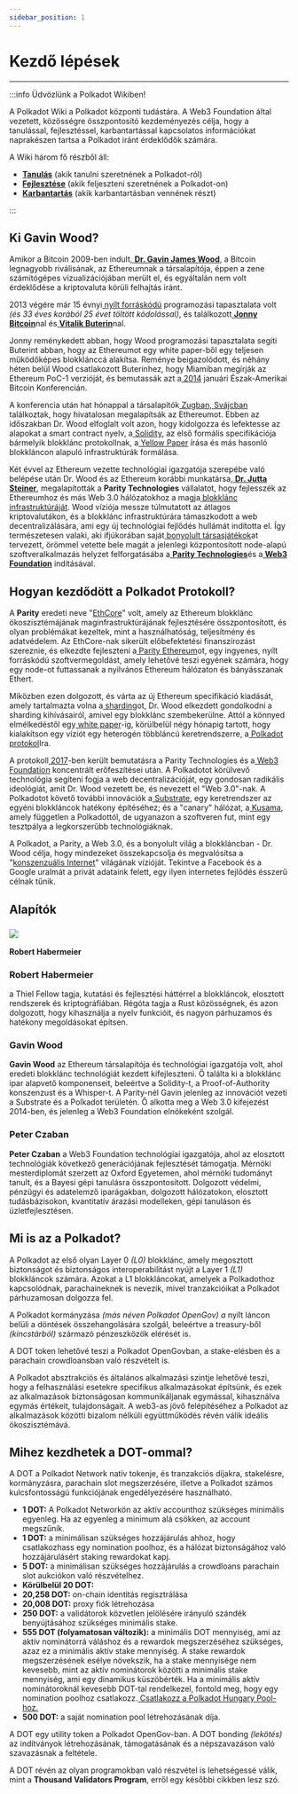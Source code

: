 ```yaml
---
sidebar_position: 1
---
```


# Kezdő lépések
---

:::info Üdvözlünk a Polkadot Wikiben!

A Polkadot Wiki a Polkadot központi tudástára. A Web3 Foundation által vezetett, közösségre összpontosító kezdeményezés célja, hogy a tanulással, fejlesztéssel, karbantartással kapcsolatos információkat naprakészen tartsa a Polkadot iránt érdeklődők számára.

A Wiki három fő részből áll:

- [**Tanulás**](../hamarosan/forditas-alatt.md)  (akik tanulni szeretnének a Polkadot-ról)
- [**Fejlesztése**](../hamarosan/forditas-alatt.md)  (akik feljeszteni szeretnének a Polkadot-on)
- [**Karbantartás**](../hamarosan/forditas-alatt.md) (akik karbantartásban vennének részt)


:::

## **Ki Gavin Wood?**

Amikor a Bitcoin 2009-ben indult,[ **Dr. Gavin James Wood**](https://www.gavwood.com/), a Bitcoin legnagyobb riválisának, az Ethereumnak a társalapítója, éppen a zene számítógépes vizualizációjában merült el, és egyáltalán nem volt érdeklődése a kriptovaluta körüli felhajtás iránt.

2013 végére már 15 évnyi[ nyílt forráskódú](https://assets.fireside.fm/file/fireside-images/podcasts/transcripts/d/d5b060aa-e9bf-4a5c-88ac-ccda4382716a/episodes/0/04f58c7d-7cf1-4fa3-b39f-79a530a627cf/transcript.txt) programozási tapasztalata volt *(és 33 éves korából 25 évet töltött kódolással)*, és találkozott[ **Jonny Bitcoin**](https://epicenter.tv/episodes/259/)nal és[ **Vitalik Buterin**](https://en.wikipedia.org/wiki/Vitalik%5FButerin)nal.

Jonny reménykedett abban, hogy Wood programozási tapasztalata segíti Buterint abban, hogy az Ethereumot egy white paper-ből egy teljesen működőképes blokklánccá alakítsa. Reménye beigazolódott, és néhány héten belül Wood csatlakozott Buterinhez, hogy Miamiban megírják az Ethereum PoC-1 verzióját, és bemutassák azt a[ 2014](https://fortune.com/2014/01/28/cash-menagerie-inside-the-bitcoin-confab/) januári Észak-Amerikai Bitcoin Konferencián.

A konferencia után hat hónappal a társalapítók[ Zugban, Svájcban](https://www.bloomberg.com/profile/company/1482193D:SW) találkoztak, hogy hivatalosan megalapítsák az Ethereumot. Ebben az időszakban Dr. Wood elfoglalt volt azon, hogy kidolgozza és lefektesse az alapokat a smart contract nyelv, a[ Solidity](https://en.wikipedia.org/wiki/Solidity), az első formális specifikációja bármelyik blokklánc protokollnak, a[ Yellow Paper](https://ethereum.github.io/yellowpaper/paper.pdf) írása és más hasonló blokkláncon alapuló infrastruktúrák formálása.

Két évvel az Ethereum vezette technológiai igazgatója szerepébe való belépése után Dr. Wood és az Ethereum korábbi munkatársa,[ **Dr. Jutta Steiner**](https://www.linkedin.com/in/jutta-steiner/), megalapították a **Parity Technologies** vállalatot, hogy fejlesszék az Ethereumhoz és más Web 3.0 hálózatokhoz a magja[ blokklánc infrastruktúráját](https://medium.com/paritytech). Wood víziója messze túlmutatott az átlagos kriptovalutákon, és a blokklánc infrastruktúrára támaszkodott a web decentralizálására, ami egy új technológiai fejlődés hullámát indította el. Így természetesen valaki, aki ifjúkorában saját[ bonyolult társasjátékok](https://boardgamegeek.com/boardgame/99385/milton-keynes)at tervezett, örömmel vetette bele magát a jelenlegi központosított node-alapú szoftveralkalmazás helyzet felforgatásába a[ **Parity Technologies**](https://github.com/paritytech/)és a[ **Web3 Foundation**](https://web3.foundation/) indításával.

## **Hogyan kezdődött a Polkadot Protokoll?**

A **Parity** eredeti neve "[EthCore](https://www.nasdaq.com/articles/ethcore-raises-financing-round-first-venture-capital-funded-ethereum-startup-2016-04-22)" volt, amely az Ethereum blokklánc ökoszisztémájának maginfrastruktúrájának fejlesztésére összpontosított, és olyan problémákat kezeltek, mint a használhatóság, teljesítmény és adatvédelem. Az EthCore-nak sikerült előbefektetési finanszírozást szereznie, és elkezdte fejleszteni a[ Parity Ethereum](https://www.parity.io/ethereum/)ot, egy ingyenes, nyílt forráskódú szoftvermegoldást, amely lehetővé teszi egyének számára, hogy egy node-ot futtassanak a nyilvános Ethereum hálózaton és bányásszanak Ethert.

Miközben ezen dolgozott, és várta az új Ethereum specifikáció kiadását, amely tartalmazta volna a[ sharding](https://www.parity.io/a-brief-summary-of-everything-substrate-polkadot/)ot, Dr. Wood elkezdett gondolkodni a sharding kihívásairól, amivel egy blokklánc szembekerülne. Attól a könnyed elmélkedéstől egy[ white paper](https://github.com/polkadot-io/polkadot-white-paper)\-ig, körülbelül négy hónapig tartott, hogy kialakítson egy víziót egy heterogén többláncú keretrendszerre, a[ Polkadot protokol](https://polkadot.network/whitepaper/)lra.

A protokoll[ 2017](https://www.youtube.com/watch?v=lIghiCmHz0U)\-ben került bemutatásra a Parity Technologies és a[ Web3 Foundation](https://polkadot.network/whitepaper/) koncentrált erőfeszítései után. A Polkadotot körülvevő technológia segíteni fogja a web decentralizációját, egy gondosan radikális ideológiát, amit Dr. Wood vezetett be, és nevezett el "Web 3.0"-nak. A Polkadotot követő további innovációk a[ Substrate](https://medium.com/polkadot-network/a-brief-summary-of-everything-substrate-and-polkadot-f1f21071499d), egy keretrendszer az egyéni blokkláncok hatékony építéséhez; és a "canary" hálózat, a[ Kusama](https://twitter.com/ParityTech/status/1202254433796677632), amely független a Polkadottól, de ugyanazon a szoftveren fut, mint egy tesztpálya a legkorszerűbb technológiáknak.

A Polkadot, a Parity, a Web 3.0, és a bonyolult világ a blokkláncban - Dr. Wood célja, hogy mindezeket összekapcsolja és megvalósítsa a "[konszenzuális Internet](https://blocking.net/17114/gavin-wood-cosmos-is-not-enough-to-trust-not-enough-to-expand/)" világának vízióját. Tekintve a Facebook és a Google uralmát a privát adataink felett, egy ilyen internetes fejlődés ésszerű célnak tűnik.

## **Alapítók**

### ![](https://lh7-us.googleusercontent.com/SYQXI-SMxUKU4S4NzQ5GRcnW3zfereLO0WFpjvN4oWCjgakBqTlqgZCGSBeq6yDLvu97uLIRFOKCSPpMYg-bQugU4LLyW9oTdcGNeBm5C1TWtsNRTAv-fVbacpo6Ck4gOCWojVZfLnv4Nfa05WaN6iI)
**Robert Habermeier**

### **Robert Habermeier** 
a Thiel Fellow tagja, kutatási és fejlesztési háttérrel a blokkláncok, elosztott rendszerek és kriptográfiában. Régóta tagja a Rust közösségnek, és azon dolgozott, hogy kihasználja a nyelv funkcióit, és nagyon párhuzamos és hatékony megoldásokat építsen.

### **Gavin Wood**

**Gavin Wood** az Ethereum társalapítója és technológiai igazgatója volt, ahol eredeti blokklánc technológiát kezdett kifejleszteni. Ő találta ki a blokklánc ipar alapvető komponenseit, beleértve a Solidity-t, a Proof-of-Authority konszenzust és a Whisper-t. A Parity-nél Gavin jelenleg az innovációt vezeti a Substrate és a Polkadot területén. Ő alkotta meg a Web 3.0 kifejezést 2014-ben, és jelenleg a Web3 Foundation elnökeként szolgál.

### **Peter Czaban**

**Peter Czaban** a Web3 Foundation technológiai igazgatója, ahol az elosztott technológiák következő generációjának fejlesztését támogatja. Mérnöki mesterdiplomát szerzett az Oxford Egyetemen, ahol mérnöki tudományt tanult, és a Bayesi gépi tanulásra összpontosított. Dolgozott védelmi, pénzügyi és adatelemző iparágakban, dolgozott hálózatokon, elosztott tudásbázisokon, kvantitatív árazási modelleken, gépi tanuláson és üzletfejlesztésen.

## **Mi is az a Polkadot?**

A Polkadot az első olyan Layer 0 *(L0)* blokklánc, amely megosztott biztonságot és biztonságos interoperabilitást nyújt a Layer 1 *(L1)* blokkláncok számára. Azokat a L1 blokkláncokat, amelyek a Polkadothoz kapcsolódnak, parachaineknek is nevezik, mivel tranzakcióikat a Polkadot párhuzamosan dolgozza fel.

A Polkadot kormányzása *(más néven Polkadot OpenGov) a* nyílt láncon belüli a döntések összehangolására szolgál, beleértve a treasury-ből *(kincstárból)* származó pénzeszközök elérését is.

A DOT token lehetővé teszi a Polkadot OpenGovban, a stake-elésben és a parachain crowdloansban való részvételt is.

A Polkadot absztrakciós és általános alkalmazási szintje lehetővé teszi, hogy a felhasználási esetekre specifikus alkalmazásokat építsünk, és ezek az alkalmazások biztonságosan kommunikáljanak egymással, kihasználva egymás értékeit, tulajdonságait. A web3-as jövő felépítéséhez a Polkadot az alkalmazások közötti bizalom nélküli együttműködés révén válik ideális ökoszisztémává.

## **Mihez kezdhetek a DOT-ommal?**

A DOT a Polkadot Network natív tokenje, és tranzakciós díjakra, stakelésre, kormányzásra, parachain slot megszerzésére, illetve a Polkadot számos kulcsfontosságú funkciójának engedélyezésére használható.

* **1 DOT:** A Polkadot Networkön az aktív accounthoz szükséges minimális egyenleg. Ha az egyenleg a minimum alá csökken, az account megszűnik.
* **1 DOT:** a minimálisan szükséges hozzájárulás ahhoz, hogy csatlakozhass egy nomination poolhoz, és a hálózat biztonságához való hozzájárulásért staking rewardokat kapj.
* **5 DOT:** a minimálisan szükséges hozzájárulás a crowdloans parachain slot aukciókon való részvételhez.
* **Körülbelül 20 DOT:**
* **20,258 DOT:** on-chain identitás regisztrálása
* **20,008 DOT:** proxy fiók létrehozása
* **250 DOT:** a validátorok közvetlen jelölésére irányuló szándék benyújtásához szükséges minimális stake.
* **555 DOT (folyamatosan változik):** a minimális DOT mennyiség, ami az aktív nominátorrá váláshoz és a rewardok megszerzéséhez szükséges, azaz ez a minimális aktív stake mennyiség. A stake rewardok megszerzésének esélye növekszik, ha a stake mennyisége nem kevesebb, mint az aktív nominátorok közötti a minimális stake mennyiség, ami egy dinamikus küszöbérték. Ha a minimális aktív nominátoroknál kevesebb DOT-tal rendelkezel, fontold meg, hogy egy nomination poolhoz csatlakozz.[ Csatlakozz a Polkadot Hungary Pool-hoz.](https://polkadot.subscan.io/nomination%5Fpool/219)
* **500 DOT:** a saját nomination pool létrehozásának díja.

A DOT egy utility token a Polkadot OpenGov-ban. A DOT bonding *(lekötés)* az indítványok létrehozásának, támogatásának és a népszavazáson való szavazásnak a feltétele.

A DOT révén az olyan programokban való részvétel is lehetségessé válik, mint a **Thousand Validators Program**, erről egy későbbi cikkben lesz szó.


